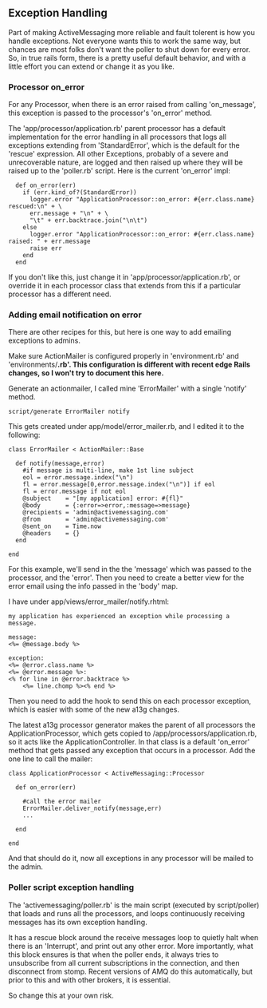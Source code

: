 ## Exception Handling ##

Part of making ActiveMessaging more reliable and fault tolerent is how you handle exceptions.  Not everyone wants this to work the same way, but chances are most folks don't want the poller to shut down for every error.  So, in true rails form, there is a pretty useful default behavior, and with a little effort you can extend or change it as you like.

### Processor on\_error ###

For any Processor, when there is an error raised from calling 'on\_message', this exception is passed to the processor's 'on\_error' method.

The 'app/processor/application.rb' parent processor has a default implementation for the error handling in all processors that logs all exceptions extending from 'StandardError', which is the default for the 'rescue' expression.  All other Exceptions, probably of a severe and unrecoverable nature, are logged and then raised up where they will be raised up to the 'poller.rb' script.  Here is the current 'on\_error' impl:

```
  def on_error(err)
    if (err.kind_of?(StandardError))
      logger.error "ApplicationProcessor::on_error: #{err.class.name} rescued:\n" + \
      err.message + "\n" + \
      "\t" + err.backtrace.join("\n\t")
    else
      logger.error "ApplicationProcessor::on_error: #{err.class.name} raised: " + err.message
      raise err
    end
  end
```

If you don't like this, just change it in 'app/processor/application.rb', or override it in each processor class that extends from this if a particular processor has a different need.

### Adding email notification on error ###

There are other recipes for this, but here is one way to add emailing exceptions to admins.

Make sure ActionMailer is configured properly in 'environment.rb' and 'environments/**.rb'.
This configuration is different with recent edge Rails changes, so I won't try to document this here.**

Generate an actionmailer, I called mine 'ErrorMailer' with a single 'notify' method.
```
script/generate ErrorMailer notify
```

This gets created under app/model/error\_mailer.rb, and I edited it to the following:
```
class ErrorMailer < ActionMailer::Base

  def notify(message,error)
    #if message is multi-line, make 1st line subject
    eol = error.message.index("\n")
    fl = error.message[0,error.message.index("\n")] if eol
    fl = error.message if not eol
    @subject    = "[my application] error: #{fl}"
    @body       = {:error=>error,:message=>message}
    @recipients = 'admin@activemessaging.com'
    @from       = 'admin@activemessaging.com'
    @sent_on    = Time.now
    @headers    = {}
  end

end
```

For this example, we'll send in the the 'message' which was passed to the processor, and the 'error'.  Then you need to create a better view for the error email using the info passed in the 'body' map.

I have under app/views/error\_mailer/notify.rhtml:
```
my application has experienced an exception while processing a message.

message:
<%= @message.body %>

exception:
<%= @error.class.name %>
<%= @error.message %>:
<% for line in @error.backtrace %>
    <%= line.chomp %><% end %>
```

Then you need to add the hook to send this on each processor exception, which is easier with some of the new a13g changes.

The latest a13g processor generator makes the parent of all processors the ApplicationProcessor, which gets copied to /app/processors/application.rb, so it acts like the ApplicationController.
In that class is a default 'on\_error' method that gets passed any exception that occurs in a processor.  Add the one line to call the mailer:
```
class ApplicationProcessor < ActiveMessaging::Processor
 
  def on_error(err)

    #call the error mailer
    ErrorMailer.deliver_notify(message,err)
    ...

  end

end

```

And that should do it, now all exceptions in any processor will be mailed to the admin.

### Poller script exception handling ###

The 'activemessaging/poller.rb' is the main script (executed by script/poller) that loads and runs all the processors, and loops continuously receiving messages has its own exception handling.

It has a rescue block around the receive messages loop to quietly halt when there is an 'Interrupt', and print out any other error.  More importantly, what this block ensures is that when the poller ends, it always tries to unsubscribe from all current subscriptions in the connection, and then disconnect from stomp.  Recent versions of AMQ do this automatically, but prior to this and with other brokers, it is essential.

So change this at your own risk.